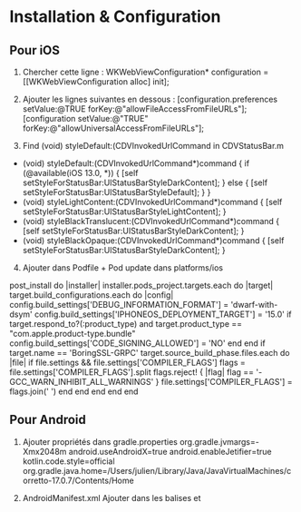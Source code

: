 # Installation & Configuration

## Pour iOS

1) Chercher cette ligne :
WKWebViewConfiguration* configuration = [[WKWebViewConfiguration alloc] init];


2) Ajouter les lignes suivantes en dessous : 
[configuration.preferences setValue:@TRUE forKey:@"allowFileAccessFromFileURLs"];
[configuration setValue:@"TRUE" forKey:@"allowUniversalAccessFromFileURLs"];


3) Find (void) styleDefault:(CDVInvokedUrlCommand in CDVStatusBar.m

- (void) styleDefault:(CDVInvokedUrlCommand*)command
{
  if (@available(iOS 13.0, *)) {
    [self setStyleForStatusBar:UIStatusBarStyleDarkContent];
  } else {
    [self setStyleForStatusBar:UIStatusBarStyleDefault];
  }
}
- (void) styleLightContent:(CDVInvokedUrlCommand*)command
{
  [self setStyleForStatusBar:UIStatusBarStyleLightContent];
}
- (void) styleBlackTranslucent:(CDVInvokedUrlCommand*)command
{
  [self setStyleForStatusBar:UIStatusBarStyleDarkContent];
}
- (void) styleBlackOpaque:(CDVInvokedUrlCommand*)command
{
  [self setStyleForStatusBar:UIStatusBarStyleDarkContent];
}


4) Ajouter dans Podfile + Pod update dans platforms/ios 


post_install do |installer|
    installer.pods_project.targets.each do |target|
        target.build_configurations.each do |config|
            config.build_settings['DEBUG_INFORMATION_FORMAT'] = 'dwarf-with-dsym'
            config.build_settings['IPHONEOS_DEPLOYMENT_TARGET'] = '15.0'
            if target.respond_to?(:product_type) and target.product_type == "com.apple.product-type.bundle"
                config.build_settings['CODE_SIGNING_ALLOWED'] = 'NO'
            end
        end
        if target.name == 'BoringSSL-GRPC'
          target.source_build_phase.files.each do |file|
            if file.settings && file.settings['COMPILER_FLAGS']
              flags = file.settings['COMPILER_FLAGS'].split
              flags.reject! { |flag| flag == '-GCC_WARN_INHIBIT_ALL_WARNINGS' }
              file.settings['COMPILER_FLAGS'] = flags.join(' ')
            end
          end
        end
    end
end
                




## Pour Android


1) Ajouter propriétés dans gradle.properties 
org.gradle.jvmargs=-Xmx2048m
android.useAndroidX=true
android.enableJetifier=true
kotlin.code.style=official
org.gradle.java.home=/Users/julien/Library/Java/JavaVirtualMachines/corretto-17.0.7/Contents/Home


2) AndroidManifest.xml 
Ajouter dans les balises <activity android:exported="true"> et <receiver android:exported="true">



